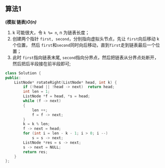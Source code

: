 ## 算法1

**(模拟 链表)*O(n)***

1. k 可能很大，令 ```k %= n```, n 为链表长度；
2. 创建两个指针 ```first, second```，分别指向虚拟头节点，先让 ```first```向后移动 k 个位置， 然后 ```first```和```second```同时向后移动，直到```first```走到链表最后一个位置；
3. 此时 ```first```指向链表末尾, ```second```指向分界点，然后把链表从分界点处断开，然后把后半段接在前半段即可;

```CPP
class Solution {
public:
    ListNode* rotateRight(ListNode* head, int k) {
        if (!head || !head -> next)  return head;
        int len = 1;
        ListNode *f = head, *s = head;
        while (f -> next)
        {
            len ++;
            f = f -> next;
        }
        k = k % len;
        f -> next = head;
        for (int i = len - k - 1; i > 0; i --)
            s = s -> next;
        ListNode *res = s -> next;
        s -> next = NULL;
        return res;
    }
};
```